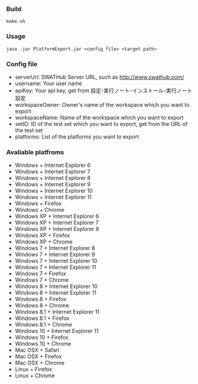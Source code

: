 ### Build

`make.sh`

### Usage

`java -jar PlatformExport.jar <config file> <target path>`

### Config file

* serverUrl: SWATHub Server URL, such as http://www.swathub.com/
* username: Your user name
* apiKey: Your api key, get from 設定-実行ノート-インストール-実行ノート設定
* workspaceOwner: Owner's name of the workspace which you want to export
* workspaceName: Name of the workspace which you want to export
* setID: ID of the test set which you want to export, get from the URL of the test set
* platforms: List of the platforms you want to export

### Avaliable platfroms

* Windows + Internet Explorer 6
* Windows + Internet Explorer 7
* Windows + Internet Explorer 8
* Windows + Internet Explorer 9
* Windows + Internet Explorer 10
* Windows + Internet Explorer 11
* Windows + Firefox
* Windows + Chrome
* Windows XP + Internet Explorer 6
* Windows XP + Internet Explorer 7
* Windows XP + Internet Explorer 8
* Windows XP + Firefox
* Windows XP + Chrome
* Windows 7 + Internet Explorer 8
* Windows 7 + Internet Explorer 9
* Windows 7 + Internet Explorer 10
* Windows 7 + Internet Explorer 11
* Windows 7 + Firefox
* Windows 7 + Chrome
* Windows 8 + Internet Explorer 10
* Windows 8 + Internet Explorer 11
* Windows 8 + Firefox
* Windows 8 + Chrome
* Windows 8.1 + Internet Explorer 11
* Windows 8.1 + Firefox
* Windows 8.1 + Chrome
* Windows 10 + Internet Explorer 11
* Windows 10 + Firefox
* Windows 10 + Chrome
* Mac OSX + Safari
* Mac OSX + Firefox
* Mac OSX + Chrome
* Linux + Firefox
* Linux + Chrome